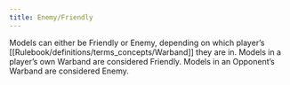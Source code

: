 ```yaml
---
title: Enemy/Friendly
---
```

Models can either be Friendly or Enemy, depending on which player’s [[Rulebook/definitions/terms_concepts/Warband]] they are in.
Models in a player’s own Warband are considered Friendly.
Models in an Opponent’s Warband are considered Enemy.